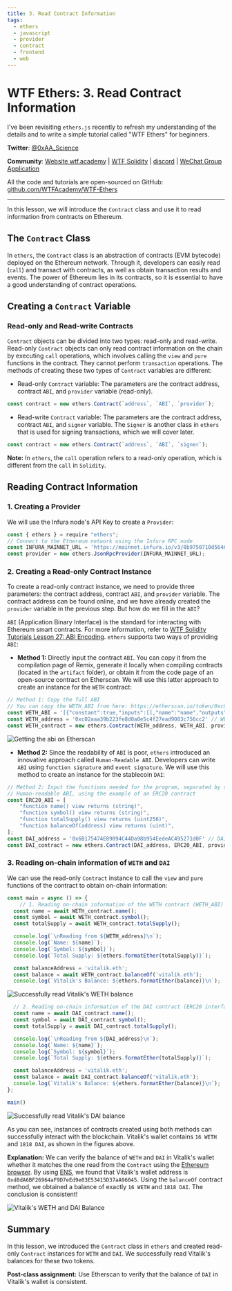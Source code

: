 ```yaml
---
title: 3. Read Contract Information
tags:
  - ethers
  - javascript
  - provider
  - contract
  - frontend
  - web
---
```


# WTF Ethers: 3. Read Contract Information

I've been revisiting `ethers.js` recently to refresh my understanding of the details and to write a simple tutorial called "WTF Ethers" for beginners.

**Twitter**: [@0xAA_Science](https://twitter.com/0xAA_Science)

**Community**: [Website wtf.academy](https://wtf.academy) | [WTF Solidity](https://github.com/AmazingAng/WTF-Solidity) | [discord](https://discord.gg/5akcruXrsk) | [WeChat Group Application](https://docs.google.com/forms/d/e/1FAIpQLSe4KGT8Sh6sJ7hedQRuIYirOoZK_85miz3dw7vA1-YjodgJ-A/viewform?usp=sf_link)

All the code and tutorials are open-sourced on GitHub: [github.com/WTFAcademy/WTF-Ethers](https://github.com/WTFAcademy/WTF-Ethers)

-----

In this lesson, we will introduce the `Contract` class and use it to read information from contracts on Ethereum.

## The `Contract` Class

In `ethers`, the `Contract` class is an abstraction of contracts (EVM bytecode) deployed on the Ethereum network. Through it, developers can easily read (`call`) and transact with contracts, as well as obtain transaction results and events. The power of Ethereum lies in its contracts, so it is essential to have a good understanding of contract operations.

## Creating a `Contract` Variable

### Read-only and Read-write Contracts

`Contract` objects can be divided into two types: read-only and read-write. Read-only `Contract` objects can only read contract information on the chain by executing `call` operations, which involves calling the `view` and `pure` functions in the contract. They cannot perform `transaction` operations. The methods of creating these two types of `Contract` variables are different:

- Read-only `Contract` variable: The parameters are the contract address, contract `ABI`, and `provider` variable (read-only).

```javascript
const contract = new ethers.Contract(`address`, `ABI`, `provider`);
```

- Read-write `Contract` variable: The parameters are the contract address, contract `ABI`, and `signer` variable. The `Signer` is another class in `ethers` that is used for signing transactions, which we will cover later.

```javascript
const contract = new ethers.Contract(`address`, `ABI`, `signer`);
```

**Note:** In `ethers`, the `call` operation refers to a read-only operation, which is different from the `call` in `Solidity`.

## Reading Contract Information

### 1. Creating a Provider

We will use the Infura node's API Key to create a `Provider`:
```javascript
const { ethers } = require "ethers";
// Connect to the Ethereum network using the Infura RPC node
const INFURA_MAINNET_URL = 'https://mainnet.infura.io/v3/8b9750710d56460d940aeff47967c4ba';
const provider = new ethers.JsonRpcProvider(INFURA_MAINNET_URL);
```

### 2. Creating a Read-only Contract Instance

To create a read-only contract instance, we need to provide three parameters: the contract address, contract `ABI`, and `provider` variable. The contract address can be found online, and we have already created the `provider` variable in the previous step. But how do we fill in the `ABI`?

`ABI` (Application Binary Interface) is the standard for interacting with Ethereum smart contracts. For more information, refer to [WTF Solidity Tutorials Lesson 27: ABI Encoding](https://github.com/AmazingAng/WTF-Solidity/blob/main/27_ABIEncode/readme.md). `ethers` supports two ways of providing `ABI`:

- **Method 1:** Directly input the contract `ABI`. You can copy it from the compilation page of Remix, generate it locally when compiling contracts (located in the `artifact` folder), or obtain it from the code page of an open-source contract on Etherscan. We will use this latter approach to create an instance for the `WETH` contract:

```javascript
// Method 1: Copy the full ABI
// You can copy the WETH_ABI from here: https://etherscan.io/token/0xc02aaa39b223fe8d0a0e5c4f27ead9083c756cc2#code
const WETH_ABI = '[{"constant":true,"inputs":[],"name":"name","outputs":[{"name":"","type":"string"}],"payable":false,"stateMutability":"view",...omitted for brevity...]';
const WETH_address = '0xc02aaa39b223fe8d0a0e5c4f27ead9083c756cc2' // WETH Contract
const WETH_contract = new ethers.Contract(WETH_address, WETH_ABI, provider)

```


![Getting the abi on Etherscan](img/3-1.png)



- **Method 2:** Since the readability of `ABI` is poor, `ethers` introduced an innovative approach called `Human-Readable ABI`. Developers can write `ABI` using `function signature` and `event signature`. We will use this method to create an instance for the stablecoin `DAI`:

```javascript
// Method 2: Input the functions needed for the program, separated by commas. ethers will automatically convert them into the corresponding ABI for you.
// Human-readable ABI, using the example of an ERC20 contract
const ERC20_ABI = [
    "function name() view returns (string)",
    "function symbol() view returns (string)",
    "function totalSupply() view returns (uint256)",
    "function balanceOf(address) view returns (uint)",
];
const DAI_address = '0x6B175474E89094C44Da98b954EedeAC495271d0F' // DAI Contract
const DAI_contract = new ethers.Contract(DAI_address, ERC20_ABI, provider)
```

### 3. Reading on-chain information of `WETH` and `DAI`

We can use the read-only `Contract` instance to call the `view` and `pure` functions of the contract to obtain on-chain information:

```javascript
const main = async () => {
    // 1. Reading on-chain information of the WETH contract (WETH_ABI)
  const name = await WETH_contract.name();
  const symbol = await WETH_contract.symbol();
  const totalSupply = await WETH_contract.totalSupply();

  console.log(`\nReading from ${WETH_address}\n`);
  console.log(`Name: ${name}`);
  console.log(`Symbol: ${symbol}`);
  console.log(`Total Supply: ${ethers.formatEther(totalSupply)}`);

  const balanceAddress = 'vitalik.eth';
  const balance = await WETH_contract.balanceOf('vitalik.eth');
  console.log(`Vitalik's Balance: ${ethers.formatEther(balance)}\n`);
```
![Successfully read Vitalik's WETH balance](img/3-2.png)

```javascript
  // 2. Reading on-chain information of the DAI contract (ERC20 interface contract)
  const name = await DAI_contract.name();
  const symbol = await DAI_contract.symbol();
  const totalSupply = await DAI_contract.totalSupply();

  console.log(`\nReading from ${DAI_address}\n`);
  console.log(`Name: ${name}`);
  console.log(`Symbol: ${symbol}`);
  console.log(`Total Supply: ${ethers.formatEther(totalSupply)}`);

  const balanceAddress = 'vitalik.eth';
  const balance = await DAI_contract.balanceOf('vitalik.eth');
  console.log(`Vitalik's Balance: ${ethers.formatEther(balance)}\n`);
};

main()
```
![Successfully read Vitalik's DAI balance](img/3-3.png)

As you can see, instances of contracts created using both methods can successfully interact with the blockchain. Vitalik's wallet contains `16 WETH` and `1818 DAI`, as shown in the figures above. 


**Explanation:**
We can verify the balance of `WETH` and `DAI` in Vitalik's wallet whether it matches the one read from the `Contract` using the [Ethereum browser](https://etherscan.io/token/0xc02aaa39b223fe8d0a0e5c4f27ead9083c756cc2#readContract). By using [ENS](https://app.ens.domains/name/vitalik.eth/details), we found that Vitalik's wallet address is `0xd8dA6BF26964aF9D7eEd9e03E53415D37aA96045`. Using the `balanceOf` contract method, we obtained a balance of exactly `16 WETH` and `1818 DAI`. The conclusion is consistent!

![Vitalik's WETH and DAI Balance](img/3-4.png)

## Summary

In this lesson, we introduced the `Contract` class in `ethers` and created read-only `Contract` instances for `WETH` and `DAI`. We successfully read Vitalik's balances for these two tokens.

**Post-class assignment:** Use Etherscan to verify that the balance of `DAI` in Vitalik's wallet is consistent. 
